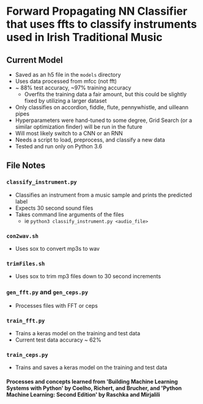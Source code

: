 # Forward Propagating NN Classifier that uses ffts to classify instruments used in Irish Traditional Music #


## Current Model ##
* Saved as an h5 file in the `models` directory
* Uses data processed from mfcc (not fft)
* ~ 88% test accuracy, ~97% training accuracy
	* Overfits the training data a fair amount, but this could be slightly fixed by utilizing a larger dataset
* Only classifies on accordion, fiddle, flute, pennywhistle, and uilleann pipes
* Hyperparameters were hand-tuned to some degree, Grid Search (or a similar optimization finder)  will be run in the future
* Will most likely switch to a CNN or an RNN
* Needs a script to load, preprocess, and classify a new data
* Tested and run only on Python 3.6



## File Notes ##
### `classify_instrument.py` ###
* Classifies an instrument from a music sample and prints the predicted label
* Expects 30 second sound files
* Takes command line arguments of the files
	* ie `python3 classify_instrument.py <audio_file>`


### `con2wav.sh` ###
* Uses sox to convert mp3s to wav


### `trimFiles.sh` ###
* Uses sox to trim mp3 files down to 30 second increments


### `gen_fft.py` and `gen_ceps.py` ###
* Processes files with FFT or ceps


### `train_fft.py` ###
* Trains a keras model on the training and test data
* Current test data accuracy ~ 62%


### `train_ceps.py` ###
* Trains and saves a keras model on the training and test data



#### Processes and concepts learned from 'Building Machine Learning Systems with Python' by Coelho, Richert, and Brucher, and 'Python Machine Learning: Second Edition' by Raschka and Mirjalili ####
